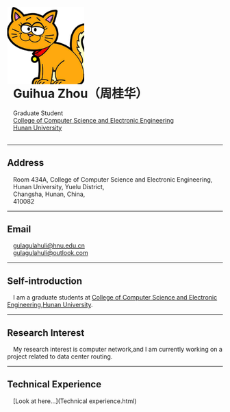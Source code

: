<img SRC="11.jpg" ALIGN="left" height="180px" width="180px" >

# &ensp;Guihua Zhou（周桂华）
&emsp;Graduate Student<br>
&emsp;<A HREF="http://csee.hnu.edu.cn/">College of Computer Science and Electronic Engineering</A><br>
&emsp;<A HREF="http://www.hnu.edu.cn/">Hunan University</A><br>
<br>

---
## Address 
&emsp;Room 434A, College of Computer Science and Electronic Engineering,<br />
&emsp;Hunan University, Yuelu District,<br /> 
&emsp;Changsha, Hunan, China,<br /> 
&emsp;410082

---
## Email
&emsp;gulagulahuli@hnu.edu.cn<br />
&emsp;gulagulahuli@outlook.com<br />

---
## Self-introduction
&emsp;I am a graduate students at [College of Computer Science and Electronic Engineering](http://csee.hnu.edu.cn/),[Hunan University](http://www.hnu.edu.cn/).

---
## Research Interest
&emsp;My research interest is computer network,and I am currently working on a project related to data center routing.<br />

---
## Technical Experience
&emsp;[Look at here...](Technical experience.html)<br />
